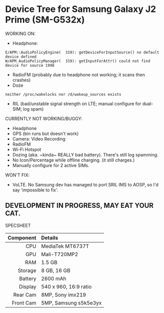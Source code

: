 # Device Tree for Samsung Galaxy J2 Prime (SM-G532x)

WORKING ON:
* Headphone:
```
E/APM::AudioPolicyEngine(  319): getDeviceForInputSource() no default device defined
W/APM_AudioPolicyManager(  319): getInputForAttr() could not find device for source 1998
```
* RadioFM (probably due to headphone not working; it scans then crashes)
* Doze
```
neither /proc/wakelocks nor /d/wakeup_sources exists
```
* RIL (bad/unstable signal strength on LTE; manual configure for dual-SIM; log spam)

CURRENTLY NOT WORKING/BUGGY:
* Headphone
* GPS (bin runs but doesn't work)
* Camera: Video Recording
* RadioFM
* Wi-Fi Hotspot
* Dozing (aka. ~kinda~ REALLY bad battery). There's still log spamming.
* No Icon/Percentage while offline charging. (it still charges.)
* Manually configure for 2 active SIMs.

WON'T FIX:
* VoLTE. No Samsung dev has managed to port SRIL IMS to AOSP, so I'd say 'impossible to fix'.


DEVELOPMENT IN PROGRESS, MAY EAT YOUR CAT.
----------

SPECSHEET

Component | Details
---------:|:-------------------------
CPU       | MediaTek MT6737T
GPU       | Mali-T720MP2
RAM       | 1.5 GB
Storage   | 8 GB, 16 GB
Battery   | 2600 mAh
Display   | 540 x 960, 16:9 ratio
Rear Cam  | 8MP, Sony imx219
Front Cam | 5MP, Samsung s5k5e3yx



